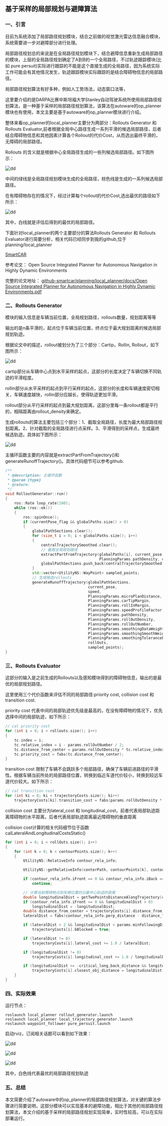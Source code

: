 ## 基于采样的局部规划与避障算法

### 一、引言
目前为系统添加了局部路径规划模块，结合之前做的视觉激光雷达信息融合模块，系统需要进一步对避障部分进行处理。

局部路径规划总的来说是在全局路径规划模块下，结合避障信息重新生成局部路径的模块，上层的全局路径规划确定了A到B的一个全局路径，不过轨迹跟踪模块(比如 pure persuit)实际进行跟踪的不能是这个直接生成的全局路径，因为系统实际工作可能会有其他情况发生，轨迹跟踪模块实际跟踪的是结合障碍物信息的局部路径。

局部路径规划算法有好多种，例如人工势场法，动态窗口法等，

这里要介绍的是DARPA比赛中斯坦福大学Stanley自动驾驶系统所使用局部路径规划算法，是一种基于采样的局部路径规划算法，该算法在autoware的op_planner模块也有使用，本文主要是基于autoware的op_planner模块进行介绍。

整体来看op_planner的local_planner主要分为两部分：Rollouts Generator 和 Rollouts Evaluator,前者根据全局中心路径生成一系列平滑的候选局部路径，后者结合障碍物信息和其他因素计算各个Rollout的代价Cost，从而选出最终平滑的，无障碍的局部路径。

Rollouts 的含义就是根据中心全局路径生成的一些列候选局部路径。如下图所示：

![dd](../pics/rollouts.png)

中间的绿线是全局路径规划模块生成的全局路径，棕色线是生成的一系列候选局部路径。

在有障碍物存在的情况下，经过计算每个rollout的代价Cost,选出最优的路径如下所示：

![dd](../pics/local_trajectory.png)

其中，白线就是评估后得到的最优的局部路径。

下面针对local_planner的两个主要部分的算法Rollouts Generator 和 Rollouts Evaluator进行简要分析，相关代码已经同步到我的github,位于planning/local_planner

[SmartCAR](https://github.com/sunmiaozju/smartcar)

参考论文：
Open Source Integrated Planner for Autonomous Navigation in Highly Dynamic Environments

完整的论文地址：
[github-smartcar/planning/local_planner/docs/Open Source Integrated Planner for Autonomous Navigation in Highly Dynamic Environments.pdf](https://github.com/sunmiaozju/smartcar/tree/dev_sunm/planning/local_planner/docs)

### 二、Rollouts Generator

模块的输入信息是车辆当前位置，全局规划路径，rollouts数量，规划距离等等

输出的是n条平滑的，起点位于车辆当前位置，终点位于最大规划距离的候选局部规划轨迹。

根据论文中的描述，rollout被划分为了三个部分：Cartip，Rollin, Rollout，如下图所示：

![dd](../pics/cartip.png)

cartip部分从车辆中心点到水平采样的起点，这部分的长度决定了车辆切换不同轨迹的平滑程度。

rollin部分从水平采样的起点到平行采样的起点，这部分的长度和车辆速度密切相关，车辆速度越快，rollin部分应越长，使得轨迹更加平滑。

rollout部分从平行采样的起点到最大规划距离，这部分里每一条rollout都是平行的，相隔距离由rollout_density来确定。

生成rollouts的算法主要包括三个部分：1、截取全局路径，长度为最大局部路径规划距离。2、针对截取的全局路径进行点采样。3、平滑得到的采样点，生成最终候选轨迹。具体如下图所示：

![dd](../pics/generator.png)

主循环函数主要的内容就是extractPartFromTrajectory()和generateRunoffTrajectory()。具体代码细节可以参考github.

```c++
/**
 * @description: 主循环函数
 * @param {type}
 * @return:
 */
void RolloutGenerator::run()
{
    ros::Rate loop_rate(100);
    while (ros::ok())
    {
        ros::spinOnce();
        if (currentPose_flag && globalPaths.size() > 0)
        {
            globalPathSections.clear();
            for (size_t i = 0; i < globalPaths.size(); i++)
            {
                centralTrajectorySmoothed.clear();
                // 截取全局规划路径
                extractPartFromTrajectory(globalPaths[i], current_pose, 50,
                                          PlanningParams.pathDensity, centralTrajectorySmoothed);
                globalPathSections.push_back(centralTrajectorySmoothed);
            }
            std::vector<UtilityNS::WayPoint> sampled_points;
            // 生成候选rollouts
            generateRunoffTrajectory(globalPathSections,
                                     current_pose,
                                     speed,
                                     PlanningParams.microPlanDistance,
                                     PlanningParams.carTipMargin,
                                     PlanningParams.rollInMargin,
                                     PlanningParams.speedProfileFactor,
                                     PlanningParams.pathDensity,
                                     PlanningParams.rollOutDensity,
                                     PlanningParams.rollOutNumber,
                                     PlanningParams.smoothingDataWeight,
                                     PlanningParams.smoothingSmoothWeight,
                                     PlanningParams.smoothingToleranceError,
                                     rollOuts,
                                     sampled_points);
}
```



### 三、Rollouts Evaluator

这部分的输入是之前生成的Rollouts以及感知模块得到的障碍物信息，输出的是最优的局部规划路径。

这里使用三个代价函数来评估不同的局部路径:priority cost, collision cost 和 transition cost.

priority cost 代表中间的局部轨迹优先级是最高的，在没有障碍物的情况下，优先选择中间的局部轨迹，如下所示：
```c++
// cal priority cost
for (int i = 0; i < rollouts.size(); i++)
{
    tc.index = i;
    tc.relative_index = i - params.rollOutNumber / 2;
    tc.distance_from_center = params.rollOutDensity * tc.relative_index;
    tc.priority_cost = fabs(tc.distance_from_center);
}
```

transition cost 限制了车辆不会跳跃多个局部路径，确保了车辆前进路径的平滑性。根据车辆当前所处的局部路径位置，转换到临近车道代价较小，转换到较远车道代价较大。如下所示：

```c++
// cal transition cost
for (int ki = 0; ki < trajectoryCosts.size(); ki++)
    trajectoryCosts[ki].transition_cost = fabs(params.rollOutDensity * (currIndex - ki));
```

collision cost 主要分为lateral_cost 和 longitudinal_cost，前者代表局部轨迹距离障碍物的水平距离，后者代表局部轨迹距离最近障碍物的垂直距离

collision cost计算的相关代码细节位于函数 calLateralAndLongitudinalCostsStatic()
```c++
for (int i = 0; i < rollOuts.size(); i++)
{
    for (int k = 0; k < contourPoints.size(); k++)
    {
        UtilityNS::RelativeInfo contour_rela_info;

        UtilityNS::getRelativeInfo(centerPath, contourPoints[k], contour_rela_info);

        if (contour_rela_info.iFront == 0 && contour_rela_info.iBack == 0 && contour_rela_info.direct_distance > 3)
            continue;

        // 计算当前障碍物点到车辆位置的沿着中心轨迹的距离
        double longitudinalDist = getTwoPointsDistanceAlongTrajectory(centerPath, car_rela_info, contour_rela_info);
        if (contour_rela_info.iFront == 0 && longitudinalDist > 0)
            longitudinalDist = -longitudinalDist;
        double distance_from_center = trajectoryCosts[i].distance_from_center;
        lateralDist = fabs(contour_rela_info.perp_distance - distance_from_center) * 2;

        if (lateralDist < 2 && longitudinalDist < params.minFollowingDistance && longitudinalDist >= -critical_long_back_distance)
            trajectoryCosts[i].bBlocked = true;

        if (lateralDist != 0)
            trajectoryCosts[i].lateral_cost += 1.0 / lateralDist;

        if (longitudinalDist != 0)
            trajectoryCosts[i].longitudinal_cost += 1.0 / longitudinalDist;

        if (longitudinalDist >= -critical_long_back_distance && longitudinalDist < trajectoryCosts[i].closest_obj_distance)
            trajectoryCosts[i].closest_obj_distance = longitudinalDist;
    }
}
```

### 四、实际效果

运行节点：
```
roslaunch local_planner rollout_generator.launch
roslaunch local_planner local_trajectory_generator.launch
roslaunch waypoint_follower pure_persuit.launch
```
启动rviz，订阅相关话题可以看到如下效果：

![dd](../pics/local_planner1.png)

![dd](../pics/local_planner2.png)

![dd](../pics/local_planner3.png)

其中，白色线代表最优的局部路径规划轨迹

### 五、总结

本文简要介绍了autoware中的op_planner的局部路径规划算法，对关键的算法步骤进行简要说明，这部分模块可以实现基本的避障功能，相比于其他的局部路径规划算法，本文介绍的基于采样的局部路径规划实现简单，实时性较高，可以在实际部署运行。

